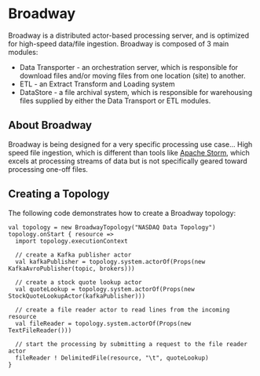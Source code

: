 Broadway
====

Broadway is a distributed actor-based processing server, and is optimized for high-speed data/file ingestion. Broadway is composed
of 3 main modules:

* Data Transporter - an orchestration server, which is responsible for download files and/or moving files from one location (site) to another.
* ETL - an Extract Transform and Loading system
* DataStore - a file archival system, which is responsible for warehousing files supplied by either the Data Transport or ETL modules.

## About Broadway

Broadway is being designed for a very specific processing use case... High speed file ingestion, which is different than
tools like <a href="http://storm.apache.org/" target="storm">Apache Storm</a>, which excels at processing streams of data
but is not specifically geared toward processing one-off files.


## Creating a Topology

The following code demonstrates how to create a Broadway topology:

    val topology = new BroadwayTopology("NASDAQ Data Topology")
    topology.onStart { resource =>
      import topology.executionContext

      // create a Kafka publisher actor
      val kafkaPublisher = topology.system.actorOf(Props(new KafkaAvroPublisher(topic, brokers)))

      // create a stock quote lookup actor
      val quoteLookup = topology.system.actorOf(Props(new StockQuoteLookupActor(kafkaPublisher)))

      // create a file reader actor to read lines from the incoming resource
      val fileReader = topology.system.actorOf(Props(new TextFileReader()))

      // start the processing by submitting a request to the file reader actor
      fileReader ! DelimitedFile(resource, "\t", quoteLookup)
    }

